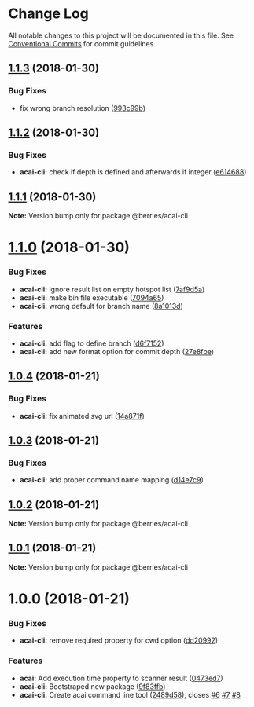 # Change Log

All notable changes to this project will be documented in this file.
See [Conventional Commits](https://conventionalcommits.org) for commit guidelines.

<a name="1.1.3"></a>
## [1.1.3](https://github.com/MartinHelmut/berries/compare/@berries/acai-cli@1.1.2...@berries/acai-cli@1.1.3) (2018-01-30)


### Bug Fixes

* fix wrong branch resolution ([993c99b](https://github.com/MartinHelmut/berries/commit/993c99b))




<a name="1.1.2"></a>
## [1.1.2](https://github.com/MartinHelmut/berries/compare/@berries/acai-cli@1.1.1...@berries/acai-cli@1.1.2) (2018-01-30)


### Bug Fixes

* **acai-cli:** check if depth is defined and afterwards if integer ([e614688](https://github.com/MartinHelmut/berries/commit/e614688))




<a name="1.1.1"></a>
## [1.1.1](https://github.com/MartinHelmut/berries/compare/@berries/acai-cli@1.1.0...@berries/acai-cli@1.1.1) (2018-01-30)




**Note:** Version bump only for package @berries/acai-cli

<a name="1.1.0"></a>
# [1.1.0](https://github.com/MartinHelmut/berries/compare/@berries/acai-cli@1.0.4...@berries/acai-cli@1.1.0) (2018-01-30)


### Bug Fixes

* **acai-cli:** ignore result list on empty hotspot list ([7af9d5a](https://github.com/MartinHelmut/berries/commit/7af9d5a))
* **acai-cli:** make bin file executable ([7094a65](https://github.com/MartinHelmut/berries/commit/7094a65))
* **acai-cli:** wrong default for branch name ([8a1013d](https://github.com/MartinHelmut/berries/commit/8a1013d))


### Features

* **acai-cli:** add flag to define branch ([d6f7152](https://github.com/MartinHelmut/berries/commit/d6f7152))
* **acai-cli:** add new format option for commit depth ([27e8fbe](https://github.com/MartinHelmut/berries/commit/27e8fbe))




<a name="1.0.4"></a>
## [1.0.4](https://github.com/MartinHelmut/berries/compare/@berries/acai-cli@1.0.3...@berries/acai-cli@1.0.4) (2018-01-21)


### Bug Fixes

* **acai-cli:** fix animated svg url ([14a871f](https://github.com/MartinHelmut/berries/commit/14a871f))




<a name="1.0.3"></a>
## [1.0.3](https://github.com/MartinHelmut/berries/compare/@berries/acai-cli@1.0.2...@berries/acai-cli@1.0.3) (2018-01-21)


### Bug Fixes

* **acai-cli:** add proper command name mapping ([d14e7c9](https://github.com/MartinHelmut/berries/commit/d14e7c9))




<a name="1.0.2"></a>
## [1.0.2](https://github.com/MartinHelmut/berries/compare/@berries/acai-cli@1.0.1...@berries/acai-cli@1.0.2) (2018-01-21)




**Note:** Version bump only for package @berries/acai-cli

<a name="1.0.1"></a>
## [1.0.1](https://github.com/MartinHelmut/berries/compare/@berries/acai-cli@1.0.0...@berries/acai-cli@1.0.1) (2018-01-21)




**Note:** Version bump only for package @berries/acai-cli

<a name="1.0.0"></a>
# 1.0.0 (2018-01-21)


### Bug Fixes

* **acai-cli:** remove required property for cwd option ([dd20992](https://github.com/MartinHelmut/berries/commit/dd20992))


### Features

* **acai:** Add execution time property to scanner result ([0473ed7](https://github.com/MartinHelmut/berries/commit/0473ed7))
* **acai-cli:** Bootstraped new package ([9f83ffb](https://github.com/MartinHelmut/berries/commit/9f83ffb))
* **acai-cli:** Create acai command line tool ([2489d58](https://github.com/MartinHelmut/berries/commit/2489d58)), closes [#6](https://github.com/MartinHelmut/berries/issues/6) [#7](https://github.com/MartinHelmut/berries/issues/7) [#8](https://github.com/MartinHelmut/berries/issues/8)
